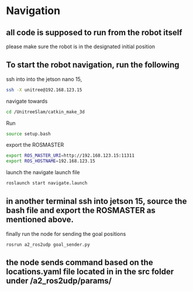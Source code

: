 # Navigation
## all code is supposed to run from the robot itself
please make sure the robot is in the designated initial position
## To start the robot navigation, run the following 

ssh into into the jetson nano 15, 
```bash
ssh -X unitree@192.168.123.15
```

navigate towards 
```bash
cd /UnitreeSlam/catkin_make_3d
```
Run 
```bash
source setup.bash
```
export the ROSMASTER
```bash
export ROS_MASTER_URI=http://192.168.123.15:11311
export ROS_HOSTNAME=192.168.123.15
```
launch the navigate launch file 
```bash
roslaunch start navigate.launch 
```
## in another terminal ssh into jetson 15, source the bash file and export the ROSMASTER as mentioned above. 
finally run the node for sending the goal positions
```
rosrun a2_ros2udp goal_sender.py
```
## the node sends command based on the locations.yaml file located in in the src folder under /a2_ros2udp/params/ 
